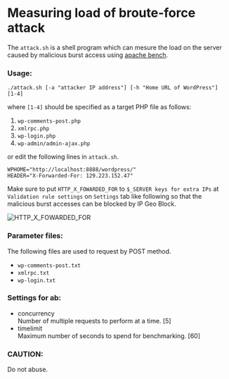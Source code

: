Measuring load of broute-force attack
=====================================

The `attack.sh` is a shell program which can mesure the load on the server 
caused by malicious burst access using [apache bench][ApacheBench].

### Usage: ###

    ./attack.sh [-a "attacker IP address"] [-h "Home URL of WordPress"] [1-4]

where `[1-4]` should be specified as a target PHP file as follows:

1. `wp-comments-post.php`
2. `xmlrpc.php`
3. `wp-login.php`
4. `wp-admin/admin-ajax.php`

or edit the following lines in `attack.sh`.

    WPHOME="http://localhost:8888/wordpress/"
    HEADER="X-Forwarded-For: 129.223.152.47"

Make sure to put `HTTP_X_FOWARDED_FOR` to `$_SERVER keys for extra IPs` at 
`Validation rule settings` on `Settings` tab like following so that the 
malicious burst accesses can be blocked by IP Geo Block.

![HTTP_X_FOWARDED_FOR][X-Forwarded]

### Parameter files: ###

The following files are used to request by POST method.

* `wp-comments-post.txt`
* `xmlrpc.txt`
* `wp-login.txt`

### Settings for ab: ###

* concurrency  
  Number of multiple requests to perform at a time. [5]
* timelimit  
  Maximum number of seconds to spend for benchmarking. [60]

### CAUTION: ###

Do not abuse.

[ApacheBench]:  http://httpd.apache.org/docs/current/programs/ab.html "ab - Apache HTTP server benchmarking tool"
[X-Forwarded]:  http://tokkonopapa.github.io/WordPress-IP-Geo-Block/img/2015-09/X-Forwarded-For.png "$_SERVER keys for extra IPs"
[IP-Geo-Block]: https://wordpress.org/plugins/ip-geo-block/ "WordPress › IP Geo Block « WordPress Plugins"
